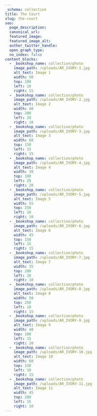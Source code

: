 ```yaml
---
_schema: collection
title: The Court
slug: the-court
seo:
  page_description:
  canonical_url:
  featured_image:
  featured_image_alt:
  author_twitter_handle:
  open_graph_type:
  no_index: false
content_blocks:
  - _bookshop_name: collection/photo
    image_path: /uploads/AR_IVORY-1.jpg
    alt_text: Image 1
    width: 50
    top: 100
    left: 10
    right: 15
  - _bookshop_name: collection/photo
    image_path: /uploads/AR_IVORY-2.jpg
    alt_text: Image 2
    width: 40
    top: 200
    left: 20
    right: 10
  - _bookshop_name: collection/photo
    image_path: /uploads/AR_IVORY-3.jpg
    alt_text: Image 3
    width: 60
    top: 150
    left: 15
    right: 15
  - _bookshop_name: collection/photo
    image_path: /uploads/AR_IVORY-4.jpg
    alt_text: Image 4
    width: 30
    top: 100
    left: 20
    right: 20
  - _bookshop_name: collection/photo
    image_path: /uploads/AR_IVORY-5.jpg
    alt_text: Image 5
    width: 55
    top: 250
    left: 10
    right: 10
  - _bookshop_name: collection/photo
    image_path: /uploads/AR_IVORY-6.jpg
    alt_text: Image 6
    width: 45
    top: 150
    left: 15
    right: 15
  - _bookshop_name: collection/photo
    image_path: /uploads/AR_IVORY-7.jpg
    alt_text: Image 7
    width: 35
    top: 200
    left: 20
    right: 10
  - _bookshop_name: collection/photo
    image_path: /uploads/AR_IVORY-8.jpg
    alt_text: Image 8
    width: 50
    top: 250
    left: 10
    right: 15
  - _bookshop_name: collection/photo
    image_path: /uploads/AR_IVORY-9.jpg
    alt_text: Image 9
    width: 40
    top: 100
    left: 15
    right: 20
  - _bookshop_name: collection/photo
    image_path: /uploads/AR_IVORY-10.jpg
    alt_text: Image 10
    width: 60
    top: 150
    left: 10
    right: 15
  - _bookshop_name: collection/photo
    image_path: /uploads/AR_IVORY-11.jpg
    alt_text: Image 11
    width: 45
    top: 200
    left: 15
    right: 10
---
```

